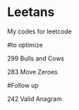 # Leetans
My codes for leetcode

#to optimize

299 Bulls and Cows

283 Move Zeroes

#Follow up

242 Valid Anagram
